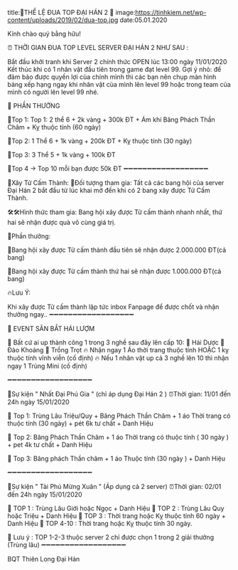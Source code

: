 title:🔔THỂ LỆ ĐUA TOP ĐẠI HÁN 2 🔔
image:https://tinhkiem.net/wp-content/uploads/2019/02/dua-top.jpg
date:05.01.2020

Kính chào quý bằng hữu!

⏰ THỜI GIAN ĐUA TOP LEVEL SERVER ĐẠI HÁN 2 NHƯ SAU :

Bắt đầu khởi tranh khi Server 2 chính thức OPEN lúc 13:00 ngày 11/01/2020
Kết thúc khi có 1 nhân vật đầu tiên trong game đạt level 99.
Gợi ý nhỏ: để đảm bảo được quyền lợi của chính mình thì các bạn nên chụp màn hình bảng xếp hạng ngay khi nhân vật của mình lên level 99 hoặc trong team của mình có người lên level 99 nhé.

🔔 PHẦN THƯỞNG

💎Top 1: Top 1: 2 thể 6 + 2k vàng + 300k ĐT + Ám khí Băng Phách Thần Châm + Kỵ thuộc tính (60 ngày)

💎Top 2: 1 Thể 6 + 1k vàng + 200k ĐT + Kỵ thuộc tính (30 ngày)

💎Top 3: 3 Thể 5 + 1k vàng + 100k ĐT

💎Top 4 -> Top 10 mỗi bạn được 50k ĐT
➖➖➖➖➖➖➖➖➖➖➖➖➖➖➖➖➖➖

🎁Xây Tử Cấm Thành: 📌Đối tượng tham gia: Tất cả các bang hội của server Đại Hán 2 bắt đầu từ lúc khai mở đến khi có 2 bang xây được Tử Cấm Thành.

🛠🛠Hình thức tham gia: Bang hội xây được Tử cấm thành nhanh nhất, thứ hai sẽ nhận được quà vô cùng giá trị.

🔮Phần thưởng:

🎁Bang hội xây được Tử cấm thành đầu tiên sẽ nhận được 2.000.000 ĐT(cả bang)

🎁Bang hội xây được Tử cấm thành thứ hai sẽ nhận được 1.000.000 ĐT(cả bang)

🔥Lưu Ý:

Khi xây được Tử cấm thành lập tức inbox Fanpage để được chốt và nhận thưởng ngay..
➖➖➖➖➖➖➖➖➖➖➖➖➖➖➖➖➖➖

🎁 EVENT SĂN BẮT HÁI LƯỢM

📌 Bất cứ ai up thành công 1 trong 3 nghề sau đây lên cấp 10:
💎 Hái Dược
💎 Đào Khoáng
💎 Trồng Trọt
🔥 Nhận ngay 1 Áo thời trang thuộc tính HOẶC 1 kỵ thuộc tính vĩnh viễn (cố định)
🔥 Nếu 1 nhân vật up cả 3 nghề lên 10 thì nhận ngay 1 Trùng Mini (cố định)

➖➖➖➖➖➖➖➖➖➖➖➖➖➖➖➖➖➖

🎁Sự kiện " Nhất Đại Phú Gia " (chỉ áp dụng Đại Hán 2 ) 
⏰Thời gian: 11/01 đến 24h ngày 15/01/2020

💎 Top 1: Trùng Lâu Triệu/Quy + Băng Phách Thần Châm + 1 áo Thời trang có thuộc tính (30 ngày) + pét 6k tư chất + Danh Hiệu

💎 Top 2: Băng Phách Thần Châm + 1 áo Thời trang có thuộc tính ( 30 ngày ) + pet 4k tư chất + Danh Hiệu

💎 Top 3: Băng phách Thần châm + 1 áo Thuộc tính (30 ngày ) + Danh Hiệu

➖➖➖➖➖➖➖➖➖➖➖➖➖➖➖➖➖➖

🎁Sự kiện " Tài Phú Mừng Xuân " (Áp dụng cả 2 server) 
⏰Thời gian: 02/01 đến 24h ngày 15/01/2020

💎 TOP 1 : Trùng Lâu Giới hoặc Ngọc + Danh Hiệu 
💎 TOP 2 : Trùng Lâu Quy hoặc Triệu + Danh Hiệu 
💎 TOP 3 : Thời trang hoặc Kỵ thuộc tính 60 ngày + Danh Hiệu 
💎 TOP 4-10 : Thời trang hoặc Kỵ thuộc tính 30 ngày.

📌 Lưu ý : TOP 1-2-3 thuộc server 2 chỉ được chọn 1 trong 2 giải thưởng (Trùng lâu)
➖➖➖➖➖➖➖➖➖➖➖➖➖➖➖➖➖➖

BQT Thiên Long Đại Hán 
